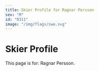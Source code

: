 ```yaml
---
title: Skier Profile for Ragnar Persson
sex: "M"
id: "8311"
image: "/img/flags/swe.svg" 
---
```


# Skier Profile

This page is for: Ragnar Persson.
    